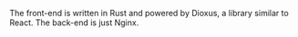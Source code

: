 The front-end is written in Rust and powered by Dioxus, a library similar to React. The back-end is just Nginx.
